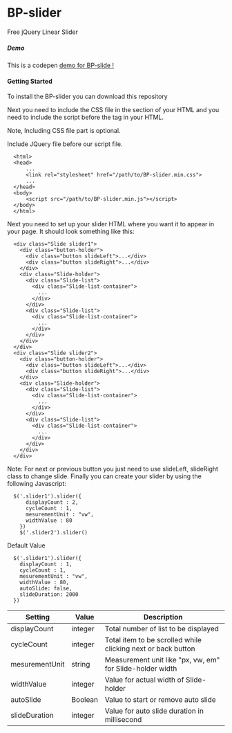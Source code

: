 # BP-slider
Free jQuery Linear Slider
##### Demo
This is a codepen [demo for BP-slide !](http://codepen.io/suyogkh/pen/evNgyB)

#### Getting Started
To install the BP-slider you can download this repository

Next you need to include the CSS file in the <head> section of your HTML and you need to include the script before the </body> tag in your HTML.

Note, Including CSS file part is optional.

Include JQuery file before our script file.

```
  <html>
  <head>
      ...
      <link rel="stylesheet" href="/path/to/BP-slider.min.css">
      ...
  </head>
  <body>
      <script src="/path/to/BP-slider.min.js"></script>
  </body>
  </html>
```
Next you need to set up your slider HTML where you want it to appear in your page. It should look something like this:
```
  <div class="Slide slider1">
    <div class="button-holder">
      <div class="button slideLeft">...</div>
      <div class="button slideRight">...</div>
    </div>
    <div class="Slide-holder">
      <div class="Slide-list">
        <div class="Slide-list-container">
          ...
        </div>
      </div>
      <div class="Slide-list">
        <div class="Slide-list-container">
          ...
        </div>
      </div>
    </div>
  </div>
  <div class="Slide slider2">
    <div class="button-holder">
      <div class="button slideLeft">...</div>
      <div class="button slideRight">...</div>
    </div>
    <div class="Slide-holder">
      <div class="Slide-list">
        <div class="Slide-list-container">
          ...
        </div>
      </div>
      <div class="Slide-list">
        <div class="Slide-list-container">
          ...
        </div>
      </div>
    </div>
  </div>
```
Note: For next or previous button you just need to use slideLeft, slideRight class to change slide.
Finally you can create your slider by using the following Javascript:
```
  $('.slider1').slider({
      displayCount : 2,
      cycleCount : 1,
      mesurementUnit : "vw",
      widthValue : 80
    })
    $('.slider2').slider()
```
Default Value
```
  $('.slider1').slider({
    displayCount : 1,
    cycleCount : 1,
    mesurementUnit : "vw",
    widthValue : 80,
    autoSlide: false,
    slideDuration: 2000
  })
```
Setting | Value | Description
------------ | ------------- | -------------
displayCount | integer | Total number of list to be displayed
cycleCount | integer | Total item to be scrolled while clicking next or back button
mesurementUnit | string | Measurement unit like "px, vw, em" for Slide-holder width
widthValue | integer | Value for actual width of Slide-holder
autoSlide | Boolean | Value to start or remove auto slide
slideDuration | integer | Value for auto slide duration in millisecond
